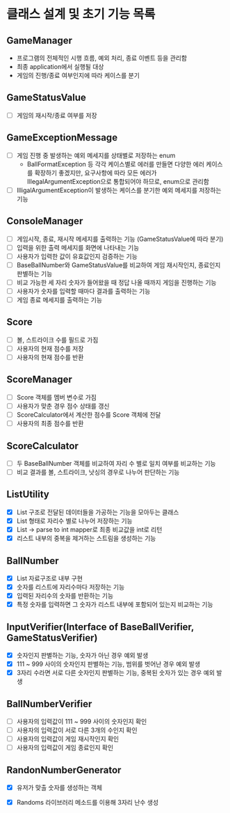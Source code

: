 # 클래스 설계 및 초기 기능 목록

## GameManager

- 프로그램의 전체적인 시행 흐름, 예외 처리, 종료 이벤트 등을 관리함
- 최종 application에서 실행될 대상
- 게임의 진행/종료 여부인지에 따라 케이스를 분기

## GameStatusValue

- [ ]  게임의 재시작/종료 여부를 저장

## GameExceptionMessage

- [ ] 게임 진행 중 발생하는 예외 메세지를 상태별로 저장하는 enum
    - BallFormatException 등 각각 케이스별로 에러를 만들면 다양한 에러 케이스를 확장하기 좋겠지만, 요구사항에 따라 모든 에러가 IllegalArgumentException으로 통합되어야
      하므로, enum으로 관리함
- [ ] IlligalArgumentException이 발생하는 케이스를 분기한 예외 메세지를 저장하는 기능

## ConsoleManager

- [ ] 게임시작, 종료, 재시작 메세지를 출력하는 기능 (GameStatusValue에 따라 분기)
- [ ] 입력을 위한 출력 메세지를 화면에 나타내는 기능
- [ ] 사용자가 입력한 값이 유효값인지 검증하는 기능
- [ ] BaseBallNumber와 GameStatusValue를 비교하여 게임 재시작인지, 종료인지 판별하는 기능
- [ ] 비교 가능한 세 자리 숫자가 들어왔을 때 정답 나올 때까지 게임을 진행하는 기능
- [ ] 사용자가 숫자를 입력할 때마다 결과를 출력하는 기능
- [ ] 게임 종료 메세지를 출력하는 기능

## Score

- [ ] 볼, 스트라이크 수를 필드로 가짐
- [ ] 사용자의 현재 점수를 저장
- [ ] 사용자의 현재 점수를 반환

## ScoreManager

- [ ] Score 객체를 멤버 변수로 가짐
- [ ]  사용자가 맞춘 경우 점수 상태를 갱신
- [ ]  ScoreCalculator에서 계산한 점수를 Score 객체에 전달
- [ ]  사용자의 최종 점수를 반환

## ScoreCalculator

- [ ] 두 BaseBallNumber 객체를 비교하여 자리 수 별로 일치 여부를 비교하는 기능
- [ ] 비교 결과를 볼, 스트라이크, 낫싱의 경우로 나누어 판단하는 기능

## ListUtility

- [x] List 구조로 전달된 데이터들을 가공하는 기능을 모아두는 클래스
- [x] List<Integer> 형태로 자리수 별로 나누어 저장하는 기능
- [x] List → parse to int mapper로 최종 비교값을 int로 리턴
- [x] 리스트 내부의 중복을 제거하는 스트림을 생성하는 기능

## BallNumber

- [x] List 자료구조로 내부 구현
- [x] 숫자를 리스트에 자리수마다 저장하는 기능
- [x] 입력된 자리수의 숫자를 반환하는 기능
- [x] 특정 숫자를 입력하면 그 숫자가 리스트 내부에 포함되어 있는지 비교하는 기능

## InputVerifier(Interface of BaseBallVerifier, GameStatusVerifier)

- [x] 숫자인지 판별하는 기능, 숫자가 아닌 경우 예외 발생
- [x] 111 ~ 999 사이의 숫자인지 판별하는 기능, 범위를 벗어난 경우 예외 발생
- [x] 3자리 수라면 서로 다른 숫자인지 판별하는 기능, 중복된 숫자가 있는 경우 예외 발생

## BallNumberVerifier

- [ ] 사용자의 입력값이 111 ~ 999 사이의 숫자인지 확인
- [ ] 사용자의 입력값이 서로 다른 3개의 수인지 확인
- [ ] 사용자의 입력값이 게임 재시작인지 확인
- [ ] 사용자의 입력값이 게임 종료인지 확인

## RandonNumberGenerator

- [x] 유저가 맞출 숫자를 생성하는 객체
- [x] Randoms 라이브러리 메소드를 이용해 3자리 난수 생성

